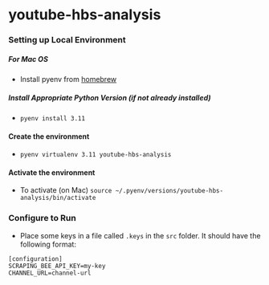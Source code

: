# youtube-hbs-analysis

### Setting up Local Environment

##### For Mac OS

- Install pyenv from [homebrew](https://formulae.brew.sh/formula/pyenv#default)

##### Install Appropriate Python Version (if not already installed)

- `pyenv install 3.11`

#### Create the environment

- `pyenv virtualenv 3.11 youtube-hbs-analysis`

#### Activate the environment

- To activate (on Mac) `source ~/.pyenv/versions/youtube-hbs-analysis/bin/activate`

### Configure to Run

- Place some keys in a file called `.keys` in the `src` folder. It should have the following format:

```
[configuration]
SCRAPING_BEE_API_KEY=my-key
CHANNEL_URL=channel-url
```
